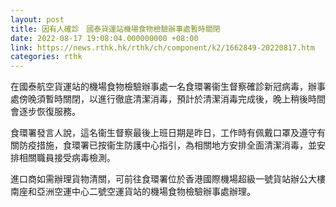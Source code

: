 ```yaml
---
layout: post
title: 因有人確診　國泰貨運站機場食物檢驗辦事處暫時關閉
date: 2022-08-17 19:08:04.000000000 +08:00
link: https://news.rthk.hk/rthk/ch/component/k2/1662849-20220817.htm
categories: rthk
---
```


在國泰航空貨運站的機場食物檢驗辦事處一名食環署衞生督察確診新冠病毒，辦事處傍晚須暫時關閉，以進行徹底清潔消毒，預計於清潔消毒完成後，晚上稍後時間會逐步恢復服務。

食環署發言人說，這名衞生督察最後上班日期是昨日，工作時有佩戴口罩及遵守有關防疫措施，食環署已按衞生防護中心指引，為相關地方安排全面清潔消毒，並安排相關職員接受病毒檢測。

進口商如需辦理貨物清關，可前往食環署位於香港國際機場超級一號貨站辦公大樓南座和亞洲空運中心二號空運貨站的機場食物檢驗辦事處辦理。
